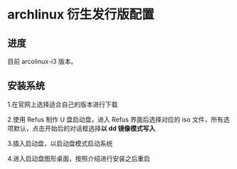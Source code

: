 # archlinux 衍生发行版配置

## 进度

目前 arcolinux-i3 版本。

## 安装系统

1.在官网上选择适合自己的版本进行下载

2.使用 Refus 制作 U 盘启动盘，进入 Refus 界面后选择对应的 iso 文件，所有选项默认，点击开始后的对话框选择**以 dd 镜像模式写入**

3.插入启动盘，以启动盘模式启动系统

4.进入启动盘图形桌面，按照介绍进行安装之后重启
